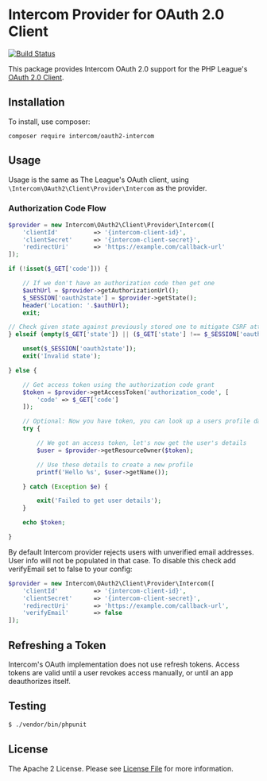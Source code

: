# Intercom Provider for OAuth 2.0 Client

[![Build Status](https://travis-ci.org/intercom/oauth2-intercom.svg?branch=master)](https://travis-ci.org/intercom/oauth2-intercom)

This package provides Intercom OAuth 2.0 support for the PHP League's [OAuth 2.0 Client](https://github.com/thephpleague/oauth2-client).

## Installation

To install, use composer:

```
composer require intercom/oauth2-intercom
```

## Usage

Usage is the same as The League's OAuth client, using `\Intercom\OAuth2\Client\Provider\Intercom` as the provider.

### Authorization Code Flow

```php
$provider = new Intercom\OAuth2\Client\Provider\Intercom([
    'clientId'          => '{intercom-client-id}',
    'clientSecret'      => '{intercom-client-secret}',
    'redirectUri'       => 'https://example.com/callback-url'
]);

if (!isset($_GET['code'])) {

    // If we don't have an authorization code then get one
    $authUrl = $provider->getAuthorizationUrl();
    $_SESSION['oauth2state'] = $provider->getState();
    header('Location: '.$authUrl);
    exit;

// Check given state against previously stored one to mitigate CSRF attack
} elseif (empty($_GET['state']) || ($_GET['state'] !== $_SESSION['oauth2state'])) {

    unset($_SESSION['oauth2state']);
    exit('Invalid state');

} else {

    // Get access token using the authorization code grant
    $token = $provider->getAccessToken('authorization_code', [
        'code' => $_GET['code']
    ]);

    // Optional: Now you have token, you can look up a users profile data
    try {

        // We got an access token, let's now get the user's details
        $user = $provider->getResourceOwner($token);

        // Use these details to create a new profile
        printf('Hello %s', $user->getName());

    } catch (Exception $e) {

        exit('Failed to get user details');
    }

    echo $token;

}
```

By default Intercom provider rejects users with unverified email addresses. User info will not be populated in that case. To disable this check add verifyEmail set to false to your config:

```php
$provider = new Intercom\OAuth2\Client\Provider\Intercom([
    'clientId'          => '{intercom-client-id}',
    'clientSecret'      => '{intercom-client-secret}',
    'redirectUri'       => 'https://example.com/callback-url',
    'verifyEmail'       => false
]);
```

## Refreshing a Token

Intercom's OAuth implementation does not use refresh tokens. Access tokens are valid until a user revokes access manually, or until an app deauthorizes itself.

## Testing

``` bash
$ ./vendor/bin/phpunit
```

## License

The Apache 2 License. Please see [License File](https://github.com/intercom/oauth2-intercom/blob/master/LICENSE) for more information.